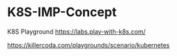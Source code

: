# K8S-IMP-Concept
K8S Playground
  https://labs.play-with-k8s.com/
  
  https://killercoda.com/playgrounds/scenario/kubernetes
